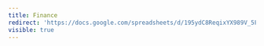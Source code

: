 ```yaml
---
title: Finance
redirect: 'https://docs.google.com/spreadsheets/d/195ydC8ReqixYX989V_5FurQc5wdt_a7B29PtYzXyqJg/edit?usp=sharing'
visible: true
---
```


